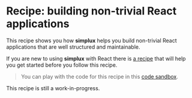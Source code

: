 # Recipe: building non-trivial React applications

This recipe shows you how **simplux** helps you build non-trivial React applications that are well structured and maintainable.

If you are new to using **simplux** with React there is [a recipe](../using-in-react-application#readme) that will help you get started before you follow this recipe.

> You can play with the code for this recipe in this [code sandbox](https://codesandbox.io/s/github/MrWolfZ/simplux/tree/master/recipes/react/building-non-trivial-applications).

This recipe is still a work-in-progress.

